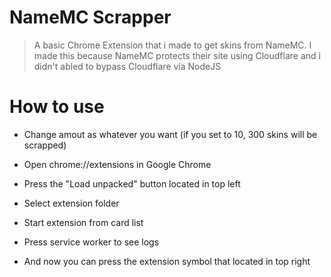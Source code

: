 # NameMC Scrapper
> A basic Chrome Extension that i made to get skins from NameMC.
I made this because NameMC protects their site using Cloudflare and i didn't abled to bypass Cloudflare via NodeJS

# How to use
- Change amout as whatever you want (if you set to 10, 300 skins 
will be scrapped)

- Open chrome://extensions in Google Chrome

- Press the "Load unpacked" button located in top left

- Select extension folder

- Start extension from card list

- Press service worker to see logs

- And now you can press the extension symbol that located in top right